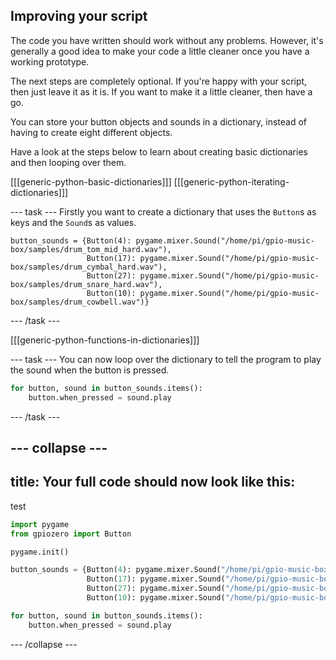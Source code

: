 ## Improving your script

The code you have written should work without any problems. However, it's generally a good idea to make your code a little cleaner once you have a working prototype.

The next steps are completely optional. If you're happy with your script, then just leave it as it is. If you want to make it a little cleaner, then have a go.

You can store your button objects and sounds in a dictionary, instead of having to create eight different objects.

Have a look at the steps below to learn about creating basic dictionaries and then looping over them.

[[[generic-python-basic-dictionaries]]]
[[[generic-python-iterating-dictionaries]]]

--- task ---
Firstly you want to create a dictionary that uses the `Button`s as keys and the `Sound`s as values.

```python3
button_sounds = {Button(4): pygame.mixer.Sound("/home/pi/gpio-music-box/samples/drum_tom_mid_hard.wav"),
                 Button(17): pygame.mixer.Sound("/home/pi/gpio-music-box/samples/drum_cymbal_hard.wav"),
                 Button(27): pygame.mixer.Sound("/home/pi/gpio-music-box/samples/drum_snare_hard.wav"),
                 Button(10): pygame.mixer.Sound("/home/pi/gpio-music-box/samples/drum_cowbell.wav")}
```
--- /task ---

[[[generic-python-functions-in-dictionaries]]]

--- task ---
You can now loop over the dictionary to tell the program to play the sound when the button is pressed.
```python
for button, sound in button_sounds.items():
    button.when_pressed = sound.play
```
--- /task ---

--- collapse ---
---
title: Your full code should now look like this:
---
test
```python
import pygame
from gpiozero import Button

pygame.init()

button_sounds = {Button(4): pygame.mixer.Sound("/home/pi/gpio-music-box/samples/drum_tom_mid_hard.wav"),
                 Button(17): pygame.mixer.Sound("/home/pi/gpio-music-box/samples/drum_cymbal_hard.wav"),
                 Button(27): pygame.mixer.Sound("/home/pi/gpio-music-box/samples/drum_snare_hard.wav"),
                 Button(10): pygame.mixer.Sound("/home/pi/gpio-music-box/samples/drum_cowbell.wav")}

for button, sound in button_sounds.items():
    button.when_pressed = sound.play
```
--- /collapse ---



